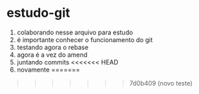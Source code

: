 # estudo-git

1. colaborando nesse arquivo para estudo
2. é importante conhecer o funcionamento do git 
3. testando agora o rebase
4. agora é a vez do amend
5. juntando commits
<<<<<<< HEAD
6. novamente
=======
>>>>>>> 7d0b409 (novo teste)
